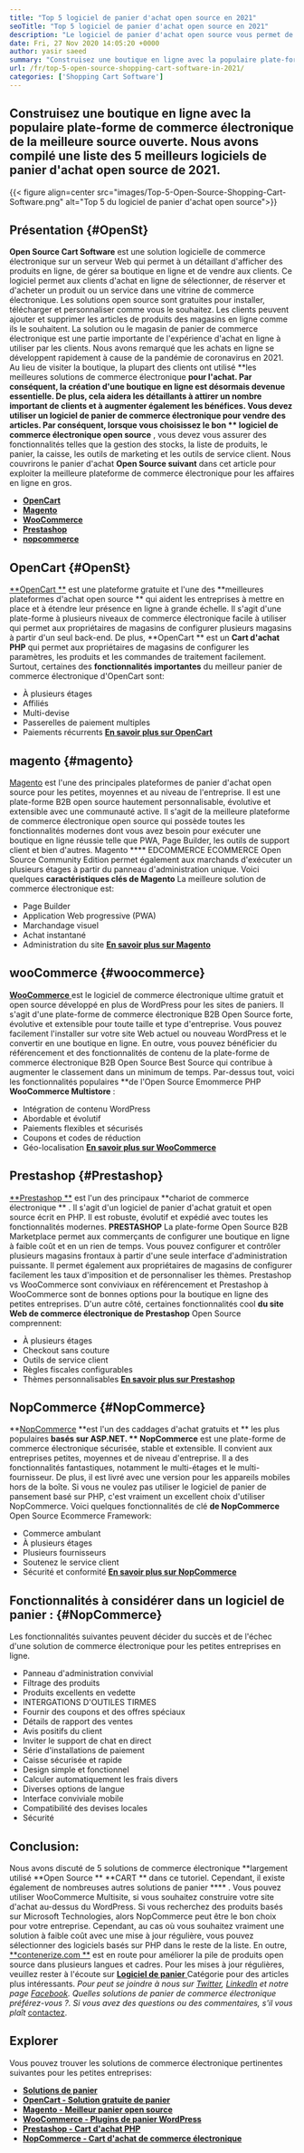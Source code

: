 ```yaml
---
title: "Top 5 logiciel de panier d'achat open source en 2021" 
seoTitle: "Top 5 logiciel de panier d'achat open source en 2021" 
description: "Le logiciel de panier d'achat open source vous permet de configurer un site Web de commerce électronique en ligne à faible coût pour votre entreprise. Passons en revue les 5 meilleurs caddages de logiciels gratuits." 
date: Fri, 27 Nov 2020 14:05:20 +0000
author: yasir saeed
summary: "Construisez une boutique en ligne avec la populaire plate-forme de commerce électronique de la meilleure source ouverte. Nous avons compilé une liste des 5 meilleurs logiciels de panier d'achat open source de 2021." 
url: /fr/top-5-open-source-shopping-cart-software-in-2021/
categories: ['Shopping Cart Software']
---
```


## Construisez une boutique en ligne avec la populaire plate-forme de commerce électronique de la meilleure source ouverte. Nous avons compilé une liste des 5 meilleurs logiciels de panier d'achat open source de 2021.

{{< figure align=center src="images/Top-5-Open-Source-Shopping-Cart-Software.png" alt="Top 5 du logiciel de panier d'achat open source">}}


## **Présentation** {#OpenSt}
**Open Source Cart Software**  est une solution logicielle de commerce électronique sur un serveur Web qui permet à un détaillant d'afficher des produits en ligne, de gérer sa boutique en ligne et de vendre aux clients. Ce logiciel permet aux clients d'achat en ligne de sélectionner, de réserver et d'acheter un produit ou un service dans une vitrine de commerce électronique. Les solutions open source sont gratuites pour installer, télécharger et personnaliser comme vous le souhaitez. Les clients peuvent ajouter et supprimer les articles de produits des magasins en ligne comme ils le souhaitent. La solution ou le magasin de panier de commerce électronique est une partie importante de l'expérience d'achat en ligne à utiliser par les clients.
Nous avons remarqué que les achats en ligne se développent rapidement à cause de la pandémie de coronavirus en 2021. Au lieu de visiter la boutique, la plupart des clients ont utilisé **les meilleures solutions de commerce électronique  **pour l'achat. Par conséquent, la création d'une boutique en ligne est désormais devenue essentielle. De plus, cela aidera les détaillants à attirer un nombre important de clients et à augmenter également les bénéfices. Vous devez utiliser un logiciel de panier de commerce électronique pour vendre des articles. Par conséquent, lorsque vous choisissez le bon **  logiciel de commerce électronique open source** , vous devez vous assurer des fonctionnalités telles que la gestion des stocks, la liste de produits, le panier, la caisse, les outils de marketing et les outils de service client.
Nous couvrirons le panier d'achat **Open Source suivant**  dans cet article pour exploiter la meilleure plateforme de commerce électronique pour les affaires en ligne en gros.
  * [**OpenCart** ][1]
  * [**Magento** ][2]
  * [**WooCommerce** ][3]
  * [**Prestashop** ][4]
  * [**nopcommerce** ][5]

## OpenCart   {#OpenSt}
[**OpenCart **][6] est une plateforme gratuite et l'une des  **meilleures plateformes d'achat open source **  qui aident les entreprises à mettre en place et à étendre leur présence en ligne à grande échelle. Il s'agit d'une plate-forme à plusieurs niveaux de commerce électronique facile à utiliser qui permet aux propriétaires de magasins de configurer plusieurs magasins à partir d'un seul back-end. De plus,  **OpenCart **  est un  **Cart d'achat PHP**   qui permet aux propriétaires de magasins de configurer les paramètres, les produits et les commandes de traitement facilement.
Surtout, certaines des **fonctionnalités importantes**  du meilleur panier de commerce électronique d'OpenCart sont:
  * À plusieurs étages
  * Affiliés
  * Multi-devise
  * Passerelles de paiement multiples
  * Paiements récurrents
[**En savoir plus sur OpenCart** ][7]

## magento   {#magento}
[Magento][8] est l'une des principales plateformes de panier d'achat open source pour les petites, moyennes et au niveau de l'entreprise. Il est une plate-forme B2B open source hautement personnalisable, évolutive et extensible avec une communauté active. Il s'agit de la meilleure plateforme de commerce électronique open source qui possède toutes les fonctionnalités modernes dont vous avez besoin pour exécuter une boutique en ligne réussie telle que PWA, Page Builder, les outils de support client et bien d'autres. Magento **** EDCOMMERCE ECOMMERCE Open Source Community Edition permet également aux marchands d'exécuter un plusieurs étages à partir du panneau d'administration unique.
Voici quelques **caractéristiques clés de Magento**  La meilleure solution de commerce électronique est:
  * Page Builder
  * Application Web progressive (PWA)
  * Marchandage visuel
  * Achat instantané
  * Administration du site
[**En savoir plus sur Magento** ][8]

## wooCommerce   {#woocommerce}
[**WooCommerce** ][9] est le logiciel de commerce électronique ultime gratuit et open source développé en plus de WordPress pour les sites de paniers. Il s'agit d'une plate-forme de commerce électronique B2B Open Source forte, évolutive et extensible pour toute taille et type d'entreprise. Vous pouvez facilement l'installer sur votre site Web actuel ou nouveau WordPress et le convertir en une boutique en ligne. En outre, vous pouvez bénéficier du référencement et des fonctionnalités de contenu de la plate-forme de commerce électronique B2B Open Source Best Source qui contribue à augmenter le classement dans un minimum de temps.
Par-dessus tout, voici les fonctionnalités populaires **de l'Open Source Emommerce PHP  **WooCommerce Multistore**  :
  * Intégration de contenu WordPress
  * Abordable et évolutif
  * Paiements flexibles et sécurisés
  * Coupons et codes de réduction
  * Géo-localisation
[**En savoir plus sur WooCommerce** ][10]

## Prestashop   {#Prestashop}
[**Prestashop **][11] est l'un des principaux  **chariot de commerce électronique ** . Il s'agit d'un logiciel de panier d'achat gratuit et open source écrit en PHP. Il est robuste, évolutif et expédié avec toutes les fonctionnalités modernes.  **PRESTASHOP**   La plate-forme Open Source B2B Marketplace permet aux commerçants de configurer une boutique en ligne à faible coût et en un rien de temps. Vous pouvez configurer et contrôler plusieurs magasins frontaux à partir d'une seule interface d'administration puissante. Il permet également aux propriétaires de magasins de configurer facilement les taux d'imposition et de personnaliser les thèmes. Prestashop vs WooCommerce sont conviviaux en référencement et Prestashop à WooCommerce sont de bonnes options pour la boutique en ligne des petites entreprises.
D'un autre côté, certaines fonctionnalités cool **du site Web de commerce électronique de Prestashop**  Open Source comprennent:
  * À plusieurs étages
  * Checkout sans couture
  * Outils de service client
  * Règles fiscales configurables
  * Thèmes personnalisables
[**En savoir plus sur Prestashop** ][12]

## NopCommerce   {#NopCommerce}
**[NopCommerce][13]  **est l'un des caddages d'achat gratuits et **  les plus populaires  **basés sur ASP.NET. **  NopCommerce**  est une plate-forme de commerce électronique sécurisée, stable et extensible. Il convient aux entreprises petites, moyennes et de niveau d'entreprise. Il a des fonctionnalités fantastiques, notamment le multi-étages et le multi-fournisseur. De plus, il est livré avec une version pour les appareils mobiles hors de la boîte. Si vous ne voulez pas utiliser le logiciel de panier de pansement basé sur PHP, c'est vraiment un excellent choix d'utiliser NopCommerce.
Voici quelques fonctionnalités de clé **de NopCommerce**  Open Source Ecommerce Framework:
  * Commerce ambulant
  * À plusieurs étages
  * Plusieurs fournisseurs
  * Soutenez le service client
  * Sécurité et conformité
[**En savoir plus sur NopCommerce** ][14]

## **Fonctionnalités à considérer dans un logiciel de panier** :   {#NopCommerce}
Les fonctionnalités suivantes peuvent décider du succès et de l'échec d'une solution de commerce électronique pour les petites entreprises en ligne.
  * Panneau d'administration convivial
  * Filtrage des produits
  * Produits excellents en vedette
  * INTERGATIONS D'OUTILES TIRMES
  * Fournir des coupons et des offres spéciaux
  * Détails de rapport des ventes
  * Avis positifs du client
  * Inviter le support de chat en direct
  * Série d'installations de paiement
  * Caisse sécurisée et rapide
  * Design simple et fonctionnel
  * Calculer automatiquement les frais divers
  * Diverses options de langue
  * Interface conviviale mobile
  * Compatibilité des devises locales
  * Sécurité

## Conclusion:
Nous avons discuté de 5 solutions de commerce électronique **largement utilisé  **Open Source **   **CART **  dans ce tutoriel. Cependant, il existe également de nombreuses autres solutions de panier **** . Vous pouvez utiliser WooCommerce Multisite, si vous souhaitez construire votre site d'achat au-dessus du WordPress. Si vous recherchez des produits basés sur Microsoft Technologies, alors NopCommerce peut être le bon choix pour votre entreprise. Cependant, au cas où vous souhaitez vraiment une solution à faible coût avec une mise à jour régulière, vous pouvez sélectionner des logiciels basés sur PHP dans le reste de la liste.
En outre, [**contenerize.com **][15] est en route pour améliorer la pile de produits open source dans plusieurs langues et cadres. Pour les mises à jour régulières, veuillez rester à l'écoute sur [ **Logiciel de panier**  ][16] Catégorie pour des articles plus intéressants. _Pour peut se joindre à nous sur [Twitter][17], [LinkedIn][18] et notre page [Facebook][19]. Quelles solutions de panier de commerce électronique préférez-vous ?. Si vous avez des questions ou des commentaires, s'il vous plaît_ [contactez][20].

## Explorer
Vous pouvez trouver les solutions de commerce électronique pertinentes suivantes pour les petites entreprises:
  * [**Solutions de panier** ][21]
  * [**OpenCart - Solution gratuite de panier** ][22]
  * [**Magento - Meilleur panier open source** ][23]
  * [**WooCommerce - Plugins de panier WordPress** ][24]
  * [**Prestashop - Cart d'achat PHP** ][25]
  * [**NopCommerce - Cart d'achat de commerce électronique** ][26]

  
[1]: #OpenCart
[2]: #Magento
[3]: #WooCommerce
[4]: #PrestaShop
[5]: #nopCommerce
[6]: https://products.containerize.com/ecommerce/opencart/
[7]: https://www.opencart.com/
[8]: https://magento.com/
[9]: https://products.containerize.com/ecommerce/woocommerce/
[10]: https://woocommerce.com/
[11]: https://products.containerize.com/ecommerce/prestashop/
[12]: https://www.prestashop.com/
[13]: https://products.containerize.com/ecommerce/nopcommerce/
[14]: https://www.nopcommerce.com/
[15]: https://www.containerize.com/
[16]: https://blog.containerize.com/category/shopping-cart-software
[17]: https://twitter.com/containerize_co
[18]: https://www.linkedin.com/company/containerize/
[19]: http://facebook.com/containerize
[20]: mailto:yasir.saeed@aspose.com
[21]: https://products.containerize.com/ecommerce
[22]: https://products.containerize.com/ecommerce/opencart
[23]: https://products.containerize.com/ecommerce/magento
[24]: https://products.containerize.com/ecommerce/woocommerce
[25]: https://products.containerize.com/ecommerce/prestashop
[26]: https://products.containerize.com/ecommerce/nopcommerce
